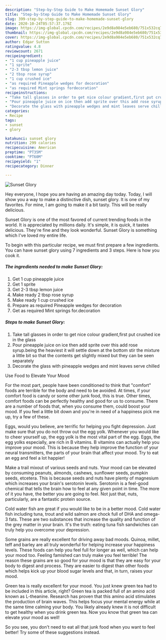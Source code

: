 ```yaml
---
description: "Step-by-Step Guide to Make Homemade Sunset Glory"
title: "Step-by-Step Guide to Make Homemade Sunset Glory"
slug: 399-step-by-step-guide-to-make-homemade-sunset-glory
date: 2020-10-24T05:57:37.179Z
image: https://img-global.cpcdn.com/recipes/2e9d8a984e5eb680/751x532cq70/sunset-glory-recipe-main-photo.jpg
thumbnail: https://img-global.cpcdn.com/recipes/2e9d8a984e5eb680/751x532cq70/sunset-glory-recipe-main-photo.jpg
cover: https://img-global.cpcdn.com/recipes/2e9d8a984e5eb680/751x532cq70/sunset-glory-recipe-main-photo.jpg
author: Edgar Sutton
ratingvalue: 4.8
reviewcount: 2671
recipeingredient:
- "1 cup pineapple juice"
- "1 sprite"
- "2-3 tbsp lemon juice"
- "2 tbsp rose syrup"
- "1 cup crushed ice"
- "as required Pineapple wedges for decoration"
- "as required Mint springs fordecoration"
recipeinstructions:
- "Take tall glasses in order to get nice colour gradient,first put crushed ice in the glass"
- "Pour pineapple juice on ice then add sprite over this add rose syrup.being the heaviest it will settle down at the bottom stir the mixture a little bit so that the contents get slightly mixed but they can be seen separately"
- "Decorate the glass with pineapple wedges and mint leaves serve chilled"
categories:
- Recipe
tags:
- sunset
- glory

katakunci: sunset glory 
nutrition: 299 calories
recipecuisine: American
preptime: "PT35M"
cooktime: "PT60M"
recipeyield: "1"
recipecategory: Dinner

---
```



![Sunset Glory](https://img-global.cpcdn.com/recipes/2e9d8a984e5eb680/751x532cq70/sunset-glory-recipe-main-photo.jpg)

Hey everyone, I hope you are having an amazing day today. Today, I will show you a way to make a distinctive dish, sunset glory. It is one of my favorites. For mine, I am going to make it a bit tasty. This will be really delicious.

Sunset Glory is one of the most favored of current trending foods in the world. It is appreciated by millions daily. It's simple, it is quick, it tastes delicious. They're fine and they look wonderful. Sunset Glory is something which I've loved my entire life.




To begin with this particular recipe, we must first prepare a few ingredients. You can have sunset glory using 7 ingredients and 3 steps. Here is how you cook it.

<!--inarticleads1-->

##### The ingredients needed to make Sunset Glory:

1. Get 1 cup pineapple juice
1. Get 1 sprite
1. Get 2-3 tbsp lemon juice
1. Make ready 2 tbsp rose syrup
1. Make ready 1 cup crushed ice
1. Prepare as required Pineapple wedges for decoration
1. Get as required Mint springs for.decoration




<!--inarticleads2-->

##### Steps to make Sunset Glory:

1. Take tall glasses in order to get nice colour gradient,first put crushed ice in the glass
1. Pour pineapple juice on ice then add sprite over this add rose syrup.being the heaviest it will settle down at the bottom stir the mixture a little bit so that the contents get slightly mixed but they can be seen separately
1. Decorate the glass with pineapple wedges and mint leaves serve chilled




Use Food to Elevate Your Mood


For the most part, people have been conditioned to think that "comfort" foods are terrible for the body and need to be avoided. At times, if your comfort food is candy or some other junk food, this is true. Other times, comfort foods can be perfectly healthy and good for us to consume. There are a number of foods that, when you consume them, could boost your mood. If you feel a little bit down and you're in need of a happiness pick me up, try a few of these.

Eggs, would you believe, are terrific for helping you fight depression. Just make sure that you do not throw out the egg yolk. Whenever you would like to cheer yourself up, the egg yolk is the most vital part of the egg. Eggs, the egg yolks especially, are rich in B vitamins. B vitamins can actually help you improve your mood. This is because they help improve the function of your neural transmitters, the parts of your brain that affect your mood. Try to eat an egg and feel a lot happier!

Make a trail mixout of various seeds and nuts. Your mood can be elevated by consuming peanuts, almonds, cashews, sunflower seeds, pumpkin seeds, etcetera. This is because seeds and nuts have plenty of magnesium which increases your brain's serotonin levels. Serotonin is a feel-good chemical that tells the brain how to feel at any given point in time. The more of it you have, the better you are going to feel. Not just that, nuts, particularly, are a fantastic protein source.

Cold water fish are great if you would like to be in a better mood. Cold water fish including tuna, trout and wild salmon are chock full of DHA and omega-3 fats. These are two substances that increase the quality and function of the grey matter in your brain. It's the truth: eating tuna fish sandwiches can truly help you overcome your depression. 

Some grains are really excellent for driving away bad moods. Quinoa, millet, teff and barley are all truly wonderful for helping increase your happiness levels. These foods can help you feel full for longer as well, which can help your mood too. Feeling famished can truly make you feel terrible! The reason these grains are so good for your mood is that they are easy for your body to digest and process. They are easier to digest than other foods which helps kick up your blood sugar levels and that, in turn, raises your mood.

Green tea is really excellent for your mood. You just knew green tea had to be included in this article, right? Green tea is packed full of an amino acid known as L-theanine. Research has proven that this amino acid stimulates the production of brain waves. This helps focus your mental energy while at the same time calming your body. You likely already knew it is not difficult to get healthy when you drink green tea. Now you know that green tea can elevate your mood as well!

So you see, you don't need to eat all that junk food when you want to feel better! Try  some  of  these  suggestions  instead.

